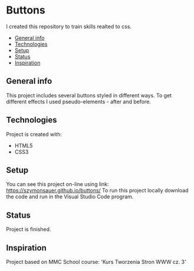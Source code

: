 # Buttons
I created this repository to train skills realted to css. 

* [General info](#general-info)
* [Technologies](#technologies)
* [Setup](#setup)
* [Status](#status)
* [Inspiration](#inspiration)

## General info
This project includes several buttons styled in different ways. To get different effects I used pseudo-elements - after and before. 

## Technologies
Project is created with:
* HTML5
* CSS3

## Setup
You can see this project on-line using link: https://szymonsauer.github.io/buttons/
To run this project locally download the code and run in the Visual Studio Code program. 

## Status
Project is finished.

## Inspiration
Project based on MMC School course: 'Kurs Tworzenia Stron WWW cz. 3'
